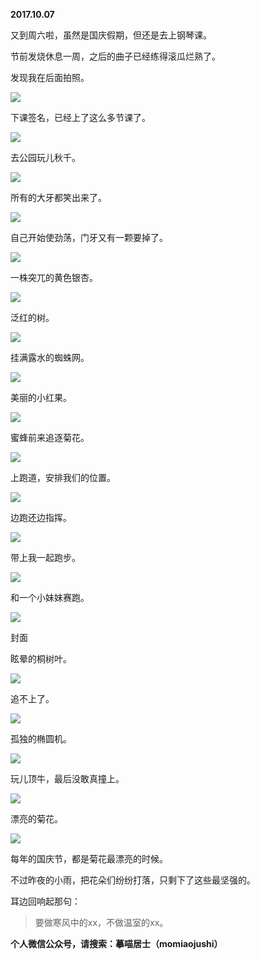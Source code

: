 
          
            
**2017.10.07**

又到周六啦，虽然是国庆假期，但还是去上钢琴课。

节前发烧休息一周，之后的曲子已经练得滚瓜烂熟了。

发现我在后面拍照。




![](img/51001-44b54f09ef3e2643.jpg)




下课签名，已经上了这么多节课了。




![](img/51001-ff050f78ab01700a.jpg)




去公园玩儿秋千。




![](img/51001-a9999995fa6402a5.jpg)




所有的大牙都笑出来了。




![](img/51001-e49d6690bced81bd.jpg)




自己开始使劲荡，门牙又有一颗要掉了。




![](img/51001-03c679c031aee638.jpg)




一株突兀的黄色银杏。




![](img/51001-66fc6b88a9b74097.jpg)




泛红的树。




![](img/51001-483ef457a206f3d0.jpg)




挂满露水的蜘蛛网。




![](img/51001-a2fb652c54fa6c3a.jpg)




美丽的小红果。




![](img/51001-efec016b29ee752a.jpg)




蜜蜂前来追逐菊花。




![](img/51001-7b9fb396563517c9.jpg)




上跑道，安排我们的位置。




![](img/51001-4e663630c17f7c54.jpg)




边跑还边指挥。




![](img/51001-a8d6e984b00fe782.jpg)




带上我一起跑步。




![](img/51001-f5525b10f2cb5ead.jpg)




和一个小妹妹赛跑。




![](img/51001-33f6a57705290bdd.jpg)

封面


眩晕的桐树叶。




![](img/51001-a1aba5c18cc57f60.jpg)




追不上了。




![](img/51001-c511cd4b2a7a604b.jpg)




孤独的椭圆机。




![](img/51001-94ec05968048bbf8.jpg)




玩儿顶牛，最后没敢真撞上。




![](img/51001-150e20ff4adfa588.jpg)




漂亮的菊花。




![](img/51001-d1d60525d792b80e.jpg)




每年的国庆节，都是菊花最漂亮的时候。

不过昨夜的小雨，把花朵们纷纷打落，只剩下了这些最坚强的。

耳边回响起那句：
>要做寒风中的xx，不做温室的xx。




**个人微信公众号，请搜索：摹喵居士（momiaojushi）**

          
        